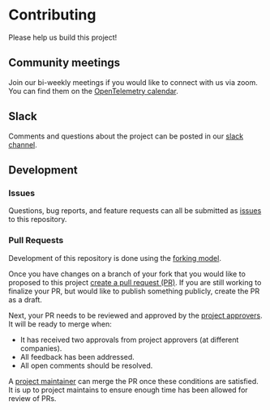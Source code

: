 # Contributing

Please help us build this project!

## Community meetings

Join our bi-weekly meetings if you would like to connect with us via zoom.
You can find them on the [OpenTelemetry calendar](https://calendar.google.com/calendar/embed?src=google.com_b79e3e90j7bbsa2n2p5an5lf60%40group.calendar.google.com&ctz=America%2FLos_Angeles).

## Slack

Comments and questions about the project can be posted in our [slack channel](https://cloud-native.slack.com/archives/C03S01YSAS0).

## Development

### Issues

Questions, bug reports, and feature requests can all be submitted as [issues](https://github.com/open-telemetry/opentelemetry-go-instrumentation/issues/new) to this repository.

### Pull Requests

Development of this repository is done using the [forking model](https://docs.github.com/en/get-started/quickstart/fork-a-repo).

Once you have changes on a branch of your fork that you would like to proposed to this project [create a pull request (PR)](https://docs.github.com/en/pull-requests/collaborating-with-pull-requests/proposing-changes-to-your-work-with-pull-requests/creating-a-pull-request-from-a-fork).
If you are still working to finalize your PR, but would like to publish something publicly, create the PR as a draft.

Next, your PR needs to be reviewed and approved by the [project approvers](https://github.com/orgs/open-telemetry/teams/go-instrumentation-approvers).
It will be ready to merge when:

* It has received two approvals from project approvers (at different companies).
* All feedback has been addressed.
* All open comments should be resolved.

A [project maintainer](https://github.com/orgs/open-telemetry/teams/go-instrumentaiton-maintainers) can merge the PR once these conditions are satisfied.
It is up to project maintains to ensure enough time has been allowed for review of PRs.
